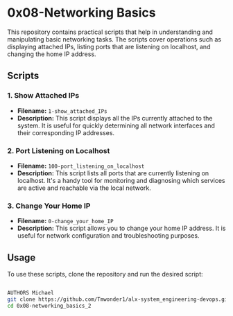 # 0x08-Networking Basics

This repository contains practical scripts that help in understanding and manipulating basic networking tasks. The scripts cover operations such as displaying attached IPs, listing ports that are listening on localhost, and changing the home IP address.

## Scripts

### 1. Show Attached IPs

- **Filename:** `1-show_attached_IPs`
- **Description:** This script displays all the IPs currently attached to the system. It is useful for quickly determining all network interfaces and their corresponding IP addresses.

### 2. Port Listening on Localhost

- **Filename:** `100-port_listening_on_localhost`
- **Description:** This script lists all ports that are currently listening on localhost. It's a handy tool for monitoring and diagnosing which services are active and reachable via the local network.

### 3. Change Your Home IP

- **Filename:** `0-change_your_home_IP`
- **Description:** This script allows you to change your home IP address. It is useful for network configuration and troubleshooting purposes.

## Usage

To use these scripts, clone the repository and run the desired script:

```bash

AUTHORS Michael 
git clone https://github.com/Tmwonder1/alx-system_engineering-devops.git
cd 0x08-networking_basics_2
